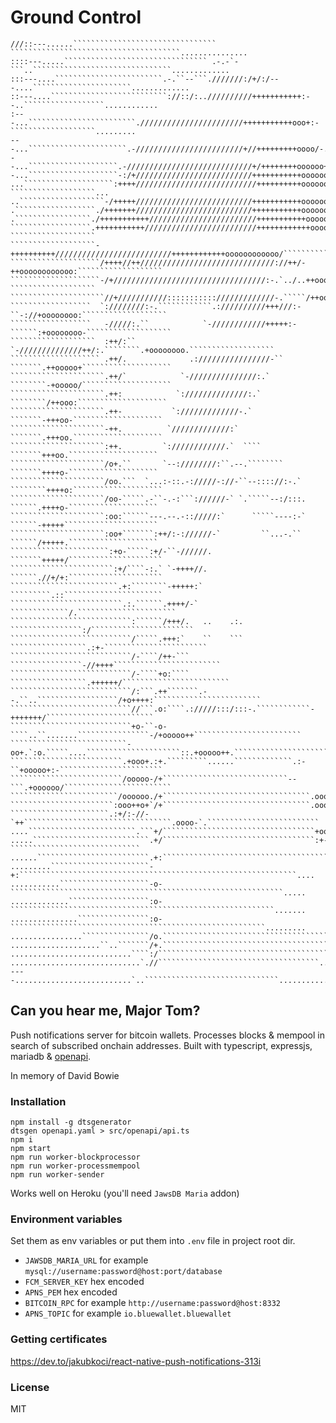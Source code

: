 # Ground Control

`````````````````````````````````````````````````````````````````
///::---......```````````````````````````````` ``````````````````````````````````````...............
::::---.....```````````````````````````````` .-.-`-```..```````````````````````````````.............
:::---....````````````````````````.-.``--```.///////:/+/:/---....``````````````````````.............
::---....``````````````````````````://::/:..//////////+++++++++++:--..``````````````````............
:---...````````````````````````.///////////////////////+++++++++++ooo+:-```````````````````.........
---...``````````````````````.-////////////////////////+//+++++++++oooo/-.```````````````````........
--...````````````````````.-////////////////////////////+/++++++++oooooo++/.````````````````````.....
-...````````````````````-:/+//////////////////////////+++++++++++oooooooooo:````````````````````....
...````````````````````:++++///////////////////////////++++++++++ooooooooooo+-```````````````````...
..```````````````````-/+++++//////////////////////////+++++++++++ooooooooooooo:````````````````````.
.``````````````````./+++++++//////////////////////////+++++++++++oooooooooooooo/````````````````````
.`````````````````./+++++++++++////////////////////////+++++++++++oooooooooooooo.``````````````````.
``````````````````.+++++++++++/////////////////////////++++++++++++ooooooooooooo-```````````````````
```````````````````-++++++++++//////////////////////////++++++++++++oooooooooooo/```````````````````
````````````````````/++++//++//////////////////////////////://++/-++oooooooooooo:```````````````````
````````````````````-/+//////////////////////////////////:-.`../..++oooooooooooo-```````````````````
`````````````````````//+///////////::::::::::://///////////-.`````/++ooooooooooo:```````````````````
``````````````````  `:////////:-.````````````.://////////+++///:-``-://+oooooooo:```````````````````
``````````````````   -/////:.``            `-////////////+++++:-``````:+oooooooo-```````````````````
```````````````````  :++/:``             `-//////////////++/:.````````.+oooooooo.```````````````````
```````````````````` .++/.              .:////////////////-``   ```````.++ooooo+````````````````````
`````````````````````.++/`            `-///////////////:.`      ````````-+ooooo/````````````````````
`````````````````````.++:            `://////////////:.`         ````````/++ooo:````````````````````
`````````````````````.++-           `://///////////-.`            ```````-+++oo-````````````````````
`````````````````````-++.          `/////////////:`               ```````.+++oo.````````````````````
`````````````````````:++.         `:////////////.`  ````           ```````+++oo.````````````````````
`````````````````````/o+.``       `--:////////:``.--.````````      ```````++++o-````````````````````
`````````````````````/oo.```  `...:-::.-://///-://-``--:::://:-.` ````````++++o:````````````````````
`````````````````````/oo-`````.-``-.-:```://////-` `.`````--:/:::. ``````.++++o-````````````````````
`````````````````````:oo:``````---.--.-:://///:`      `````----:-` ``````-+++++`````````````````````
`````````````````````:oo+```````:++/:-://////-`         ``...-.``  ``````/+++++.````````````````````
``````````````````````:+o-`````:+/-``-//////.                     ```````+++++/`````````````````````
```````````````````````:+/````-:.` `-++++//.                      ``````.//+/+:`````````````````````
````````````````````````.+:````````-+++++:`                       `````````.::``````````````````````
`````````````````````````.:.``````.++++/-`                     `````````````/.``````````````````````
```````````````````````````:``````/+++/.   ..    .:.       ````````````````:/```````````````````````
```````````````````````````/`````.+++:`    ``    ```    `````````````````.:+-```````````````````````
```````````````````````````/-````/++-```             ````````````````-//++++````````````````````````
```````````````````````````/-````+o:````           `````````````````.++++++/````````````````````````
```````````````````````````/:```.++```````.--.``..``````````````````/+o++++:````````````````````````
```````````````````````````//```.o:````.://///:::/:::-.````````````-+++++++/````````````````````````
```````````````````````````+o-``-o-````..``.......````````````````-/+ooooo++````````````````````````
``````````````````````````-oo+.`:o.`````....`````````````````````::.+ooooo++.```````````````````````
`````````````````````````.+ooo+.:+.`````````......`````````````.:-``+ooooo+:-```````````````````````
`````````````````````````/ooooo-/+````````````````````````````--```.+oooooo/````````````````````````
````````````````````````/oooooo./+`````````````````````````````````.oooooo/+````````````````````````
```````````````````````:ooo++o+`/+`````````````````````````````````.oooo+/:`````````````````````````
``````````````````````.:+/:-//-`++`````````````````````````````````.oooo-`.`````````````````````````
....````````````````````````.```+/``````````````````````````````````+oo:````````````````````````````
.....``````````````````````````.+/``````````````````````````````````:+-`````````````````````````````
......`````````````````````````.+:````````````````````````````````````````````````````````````````..
.........``````````````````````-+:``````````````````````````````````````````````````````````````....
...........````````````````````-o-`````````````````````````````````````````````````````````````.....
.............``````````````````:o-```````````````````````````````````````````````````````````.......
...............````````````````:o-`````````````````````````````````````````````````````````.........
................```````````````/o.```````````````````````````````````````````````````````...........
....................``..```````/+.``````````````````````````````````````````````````.`..............
...........................````:/``````````````````````````````````````.``..........................
.............................`.//````````````````````````````````````...............................
----..........................`..``````````````````````````````.....................................
`````````````````````````````````````````````````````````````````

## Can you hear me, Major Tom?

Push notifications server for bitcoin wallets. Processes blocks & mempool in search of subscribed onchain addresses.
Built with typescript, expressjs, mariadb & [openapi](https://editor.swagger.io/?url=https://raw.githubusercontent.com/BlueWallet/GroundControl/master/openapi.yaml).

In memory of David Bowie

### Installation

```shell script
npm install -g dtsgenerator
dtsgen openapi.yaml > src/openapi/api.ts
npm i
npm start
npm run worker-blockprocessor
npm run worker-processmempool
npm run worker-sender
```

Works well on Heroku (you'll need `JawsDB Maria` addon)

### Environment variables

Set them as env variables or put them into `.env` file in project root dir.

- `JAWSDB_MARIA_URL` for example `mysql://username:password@host:port/database`
- `FCM_SERVER_KEY` hex encoded
- `APNS_PEM` hex encoded
- `BITCOIN_RPC` for example `http://username:password@host:8332`
- `APNS_TOPIC` for example `io.bluewallet.bluewallet`

### Getting certificates

https://dev.to/jakubkoci/react-native-push-notifications-313i

### License

MIT
